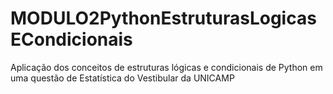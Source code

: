 # MODULO2PythonEstruturasLogicasECondicionais
Aplicação dos conceitos de estruturas lógicas e condicionais de Python em uma questão de Estatística do Vestibular da UNICAMP
